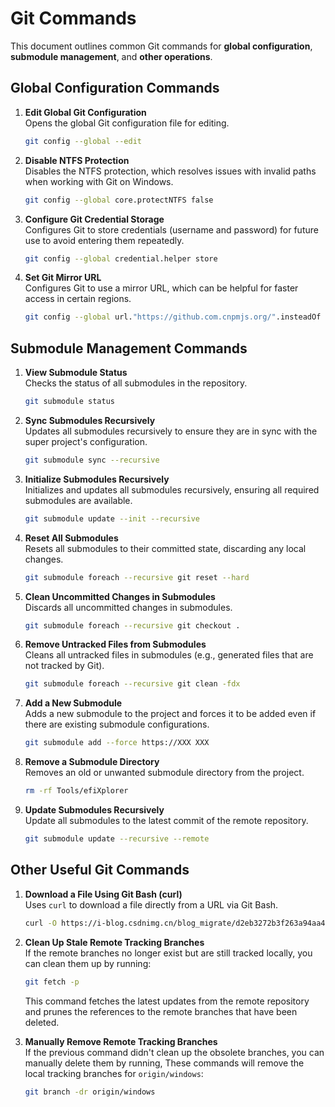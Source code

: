# Git Commands

This document outlines common Git commands for **global configuration**, **submodule management**, and **other operations**.

## **Global Configuration Commands**

1. **Edit Global Git Configuration**  
   Opens the global Git configuration file for editing.

   ```bash
   git config --global --edit
   ```

2. **Disable NTFS Protection**  
   Disables the NTFS protection, which resolves issues with invalid paths when working with Git on Windows.

   ```bash
   git config --global core.protectNTFS false
   ```

3. **Configure Git Credential Storage**  
   Configures Git to store credentials (username and password) for future use to avoid entering them repeatedly.

   ```bash
   git config --global credential.helper store
   ```

4. **Set Git Mirror URL**  
   Configures Git to use a mirror URL, which can be helpful for faster access in certain regions.

   ```bash
   git config --global url."https://github.com.cnpmjs.org/".insteadOf "https://github.com/"
   ```

## **Submodule Management Commands**

1. **View Submodule Status**  
   Checks the status of all submodules in the repository.

   ```bash
   git submodule status
   ```

2. **Sync Submodules Recursively**  
   Updates all submodules recursively to ensure they are in sync with the super project's configuration.

   ```bash
   git submodule sync --recursive
   ```

3. **Initialize Submodules Recursively**  
   Initializes and updates all submodules recursively, ensuring all required submodules are available.

   ```bash
   git submodule update --init --recursive
   ```

4. **Reset All Submodules**  
   Resets all submodules to their committed state, discarding any local changes.

   ```bash
   git submodule foreach --recursive git reset --hard
   ```

5. **Clean Uncommitted Changes in Submodules**  
   Discards all uncommitted changes in submodules.

   ```bash
   git submodule foreach --recursive git checkout .
   ```

6. **Remove Untracked Files from Submodules**  
   Cleans all untracked files in submodules (e.g., generated files that are not tracked by Git).

   ```bash
   git submodule foreach --recursive git clean -fdx
   ```

7. **Add a New Submodule**  
   Adds a new submodule to the project and forces it to be added even if there are existing submodule configurations.

   ```bash
   git submodule add --force https://XXX XXX
   ```

8. **Remove a Submodule Directory**  
   Removes an old or unwanted submodule directory from the project.

   ```bash
   rm -rf Tools/efiXplorer
   ```

9. **Update Submodules Recursively**  
   Update all submodules to the latest commit of the remote repository.

   ```bash
   git submodule update --recursive --remote
   ```

## **Other Useful Git Commands**

1. **Download a File Using Git Bash (curl)**  
   Uses `curl` to download a file directly from a URL via Git Bash.

   ```bash
   curl -O https://i-blog.csdnimg.cn/blog_migrate/d2eb3272b3f263a94aa4f04e48466116.png
   ```

2. **Clean Up Stale Remote Tracking Branches**  
   If the remote branches no longer exist but are still tracked locally, you can clean them up by running:

   ```bash
   git fetch -p
   ```

   This command fetches the latest updates from the remote repository and prunes the references to the remote branches that have been deleted.

3. **Manually Remove Remote Tracking Branches**  
   If the previous command didn't clean up the obsolete branches, you can manually delete them by running, These commands will remove the local tracking branches for `origin/windows`:

   ```bash
   git branch -dr origin/windows
   ```

